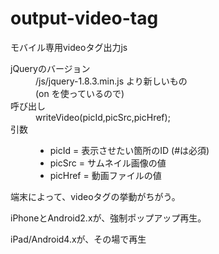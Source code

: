 output-video-tag
========

<p>モバイル専用videoタグ出力js</p>

<dl>
<dt>jQueryのバージョン</dt>
<dd>
/js/jquery-1.8.3.min.js より新しいもの<br>
(on を使っているので)
</dd>
<dt>呼び出し</dt>
<dd>
writeVideo(picId,picSrc,picHref);
</dd>
<dt>引数</dt>
<dd>
<ul>
<li>picId   = 表示させたい箇所のID (#は必須)</li>
<li>picSrc  = サムネイル画像の値</li>
<li>picHref = 動画ファイルの値</li>
</ul>
</dd>
</dl>

<p>端末によって、videoタグの挙動がちがう。</p>
<p>iPhoneとAndroid2.xが、強制ポップアップ再生。</p>
<p>iPad/Android4.xが、その場で再生</p>